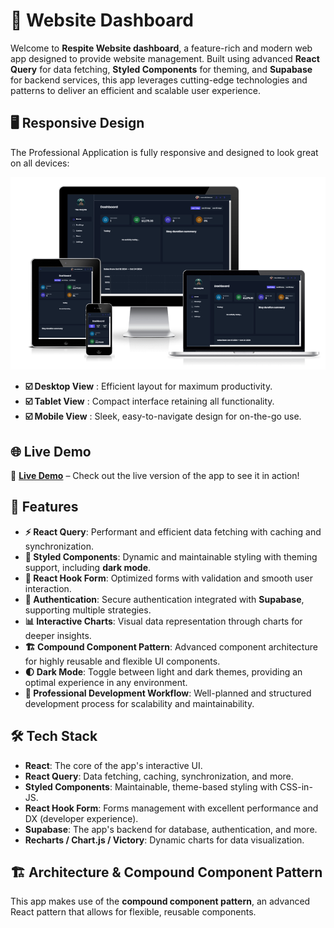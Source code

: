# 🚀 Website Dashboard

Welcome to **Respite Website dashboard**, a feature-rich and modern web app designed to provide website management. Built using advanced **React Query** for data fetching, **Styled Components** for theming, and **Supabase** for backend services, this app leverages cutting-edge technologies and patterns to deliver an efficient and scalable user experience.

## 🖥️ Responsive Design

The Professional Application is fully responsive and designed to look great on all devices:

![Professional App Responsive Design](/public/dashboard.png)

- **☑️ Desktop View** : Efficient layout for maximum productivity.
- **☑️ Tablet View** : Compact interface retaining all functionality.
- **☑️ Mobile View** : Sleek, easy-to-navigate design for on-the-go use.

## 🌐 Live Demo

🔗 **[Live Demo](https://respite-dashboard.netlify.app/)** – Check out the live version of the app to see it in action!

## 🚀 Features

- **⚡ React Query**: Performant and efficient data fetching with caching and synchronization.
- **💅 Styled Components**: Dynamic and maintainable styling with theming support, including **dark mode**.
- **📝 React Hook Form**: Optimized forms with validation and smooth user interaction.
- **🔑 Authentication**: Secure authentication integrated with **Supabase**, supporting multiple strategies.
- **📊 Interactive Charts**: Visual data representation through charts for deeper insights.
- **🏗️ Compound Component Pattern**: Advanced component architecture for highly reusable and flexible UI components.
- **🌓 Dark Mode**: Toggle between light and dark themes, providing an optimal experience in any environment.
- **📐 Professional Development Workflow**: Well-planned and structured development process for scalability and maintainability.

## 🛠️ Tech Stack

- **React**: The core of the app's interactive UI.
- **React Query**: Data fetching, caching, synchronization, and more.
- **Styled Components**: Maintainable, theme-based styling with CSS-in-JS.
- **React Hook Form**: Forms management with excellent performance and DX (developer experience).
- **Supabase**: The app's backend for database, authentication, and more.
- **Recharts / Chart.js / Victory**: Dynamic charts for data visualization.

## 🏗️ Architecture & Compound Component Pattern

This app makes use of the **compound component pattern**, an advanced React pattern that allows for flexible, reusable components.
